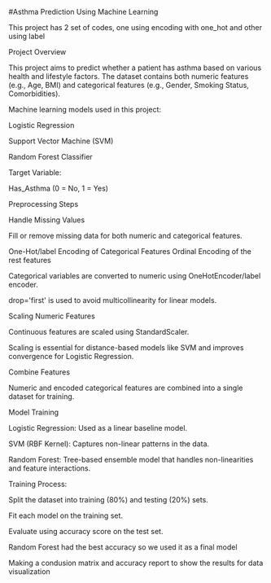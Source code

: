 #Asthma Prediction Using Machine Learning

This project has 2 set of codes, one using encoding with one_hot and other using label

Project Overview

This project aims to predict whether a patient has asthma based on various health and lifestyle factors. The dataset contains both numeric features (e.g., Age, BMI) and categorical features (e.g., Gender, Smoking Status, Comorbidities).

Machine learning models used in this project:

Logistic Regression

Support Vector Machine (SVM)

Random Forest Classifier


Target Variable:

Has_Asthma (0 = No, 1 = Yes)

Preprocessing Steps

Handle Missing Values

Fill or remove missing data for both numeric and categorical features.

One-Hot/label Encoding of Categorical Features
Ordinal Encoding of the rest features

Categorical variables are converted to numeric using OneHotEncoder/label encoder.

drop='first' is used to avoid multicollinearity for linear models.

Scaling Numeric Features

Continuous features are scaled using StandardScaler.

Scaling is essential for distance-based models like SVM and improves convergence for Logistic Regression.

Combine Features

Numeric and encoded categorical features are combined into a single dataset for training.

Model Training

Logistic Regression: Used as a linear baseline model.

SVM (RBF Kernel): Captures non-linear patterns in the data.

Random Forest: Tree-based ensemble model that handles non-linearities and feature interactions.

Training Process:

Split the dataset into training (80%) and testing (20%) sets.

Fit each model on the training set.

Evaluate using accuracy score on the test set.

Random Forest had the best accuracy so we used it as a final model

Making a condusion matrix and accuracy report to show the results for data visualization

